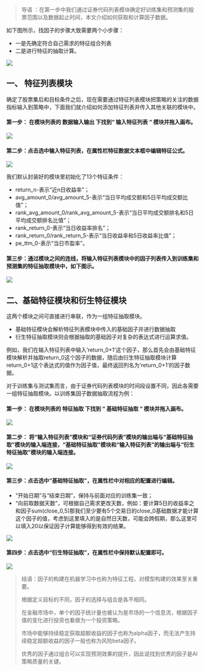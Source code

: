 > 导语 ：在第一步中我们通过证券代码列表模块确定好训练集和预测集的股票范围以及数据起止时间，本文介绍如何获取和计算因子数据。

如下图所示，找因子的步骤大致需要两个小步骤：

- 一是先确定符合自己需求的特征组合列表
- 二是进行特征的抽取计算。

![](https://cdn.bigquant.com/community/uploads/default/optimized/3X/0/d/0d1e5b579d759507fd9d555d027698956a37fe93_1_1380x878.jpeg)

## 一、 特征列表模块

确定了股票集后和目标条件之后，现在需要通过特征列表模块把策略的关注的数据指标输入到策略中，下面我们就介绍如何添加特征列表并传入其他关联的模块中。

#### 第一步： 在模块列表的 数据输入输出 下找到“ 输入特征列表 “ 模块并拖入画布。

![](https://cdn.bigquant.com/community/uploads/default/original/3X/3/d/3d3c206d16039d6043a0dfff5d40c5d0e60dccfe.png)

#### 第二步：点击选中输入特征列表，在属性栏特征数据文本框中编辑特征公式。

![](https://cdn.bigquant.com/community/uploads/default/original/3X/1/7/17cf95698e4a612ad0b718e64e7b3670e2981bbf.png)

我们默认封装好的模块里初始化了13个特征条件：

- return_n-表示“近n日收益率”；
- avg_amount_0/avg_amount_5-表示“当日平均成交额和5日平均成交额比值”；
- rank_avg_amount_0/rank_avg_amount_5-表示“当日平均成交额排名和5日平均成交额排名比值”；
- rank_return_0-表示“当日收益率排名”；
- rank_return_0/rank_return_5-表示“当日收益率和5日收益率比值”；
- pe_ttm_0-表示“当日市盈率”。

#### 第三步：通过模块之间的连线，将输入特征列表模块中的因子列表传入到训练集和预测集的特征抽取模块中，如下图示。

![](https://cdn.bigquant.com/community/uploads/default/original/3X/5/1/5109360fe15e0646f05d9a386b76b987f0b922fb.png)

## 二、基础特征模块和衍生特征模块

这两个模块之间可直接进行串联，作为一组特征抽取模块。

- 基础特征模块会解析特征列表模块中传入的基础因子并进行数据抽取
- 衍生特征抽取模块则会根据抽取的基础因子对复杂的表达式进行运算求值。

例如，我们在输入特征列表中输入’return_0+1’这个因子，那么首先会由基础特征模块解析并抽取return_0这个因子的数据，随后由衍生特征抽取模块计算return_0+1这个表达式的值作为因子值，最终返回列名为‘return_0+1‘的因子数据。

对于训练集与测试集而言，由于证券代码列表模块的时间段设置不同，因此各需要一组特征抽取模块。以训练集因子数据抽取流程为例：

#### 第一步： 在模块列表的 特征抽取 下找到 “ 基础特征抽取 “ 模块并拖入画布。

![](https://cdn.bigquant.com/community/uploads/default/original/3X/0/4/04a7ca727fed5e0ea4cd7b9ad16c9783d31ebdce.png)

#### 第二步： 将“输入特征列表”模块和“证券代码列表”模块的输出端与“基础特征抽取”模块的输入端连接，“基础特征抽取”模块和“输入特征列表”的输出端与“衍生特征抽取”模块的输入端连接。

![](https://cdn.bigquant.com/community/uploads/default/original/3X/4/0/40002c838b75d44b2bd3092dd99101eea87f2fd0.png)

#### 第三步：点击选中“基础特征抽取”，在属性栏中对相应的配置进行编辑。

- “开始日期”与“结束日期”，保持与前面对应的训练集一致；
- “向前取数据天数”，可根据自己需求更改天数，例如：要计算5日的收益率之和因子sum(close_0,5)那我们至少要有5个交易日的close_0基础数据才能计算这个因子的值，考虑到这里填入的是自然日天数，可能会跨假期，那么这里可以填入20以保证因子计算能够得到有效的结果。

![](https://cdn.bigquant.com/community/uploads/default/original/3X/3/6/36ed8538f03fa9e35440eccf54561a39b40159f2.png)

#### 第四步：点击选中“衍生特征抽取”，在属性栏中保持默认配置即可。

![](https://cdn.bigquant.com/community/uploads/default/original/3X/8/5/85909df22451b5d17957ad3fcc951339fd8fbfe3.png)

> 结语：因子的构建在机器学习中也称为特征工程，对模型构建的效果至关重要。
> 
> 根据定义目标的不同，因子的选择与组合是各不相同。
> 
> 在金融市场中，单个的因子统计量也被认为是市场的一个信息流，根据因子值的变化进行投资也看做为一个投资策略。
> 
> 市场中能够持续稳定获取超额收益的因子也称为alpha因子，而无法产生持续稳定超额收益的因子一般也称为风险beta因子。
> 
> 优秀的因子通过组合可以实现预测效果的提升，因此说找到优秀的因子是AI策略质量的关键。

